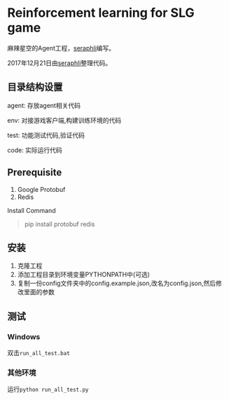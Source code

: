 # Reinforcement learning for SLG game

麻辣星空的Agent工程，[seraphli][1]编写。

2017年12月21日由[seraphli][1]整理代码。

## 目录结构设置

agent: 存放agent相关代码

env: 对接游戏客户端,构建训练环境的代码

test: 功能测试代码,验证代码

code: 实际运行代码


## Prerequisite

1. Google Protobuf
2. Redis

Install Command
> pip install protobuf redis

## 安装

1. 克隆工程
2. 添加工程目录到环境变量PYTHONPATH中(可选)
3. 复制一份config文件夹中的config.example.json,改名为config.json,然后修改里面的参数

## 测试

### Windows

双击`run_all_test.bat`

### 其他环境

运行`python run_all_test.py`

[1]: https://github.com/Seraphli